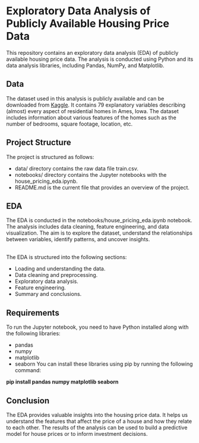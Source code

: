 # Exploratory Data Analysis of Publicly Available Housing Price Data
This repository contains an exploratory data analysis (EDA) of publicly available housing price data. The analysis is conducted using Python and its data analysis libraries, including Pandas, NumPy, and Matplotlib.

## Data
The dataset used in this analysis is publicly available and can be downloaded from [Kaggle](https://www.kaggle.com/c/house-prices-advanced-regression-techniques/data). It contains 79 explanatory variables describing (almost) every aspect of residential homes in Ames, Iowa. The dataset includes information about various features of the homes such as the number of bedrooms, square footage, location, etc.

## Project Structure
The project is structured as follows:

* data/ directory contains the raw data file train.csv.
* notebooks/ directory contains the Jupyter notebooks with the house_pricing_eda.ipynb.
* README.md is the current file that provides an overview of the project.
## EDA
The EDA is conducted in the notebooks/house_pricing_eda.ipynb notebook. The analysis includes data cleaning, feature engineering, and data visualization. The aim is to explore the dataset, understand the relationships between variables, identify patterns, and uncover insights.

</br> The EDA is structured into the following sections:

* Loading and understanding the data.
* Data cleaning and preprocessing.
* Exploratory data analysis.
* Feature engineering.
* Summary and conclusions.
## Requirements
To run the Jupyter notebook, you need to have Python installed along with the following libraries:

* pandas
* numpy
* matplotlib
* seaborn
You can install these libraries using pip by running the following command:

**pip install pandas numpy matplotlib seaborn**
## Conclusion
The EDA provides valuable insights into the housing price data. It helps us understand the features that affect the price of a house and how they relate to each other. The results of the analysis can be used to build a predictive model for house prices or to inform investment decisions.
